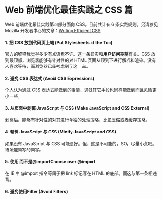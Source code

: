 # Web 前端优化最佳实践之 CSS 篇

 

Web 前端优化最佳实践第四部分面向 CSS。目前共计有 6 条实践规则。另请参见 Mozilla 开发者中心的文章：[Writing Efficient CSS](http://developer.mozilla.org/en/docs/Writing_Efficient_CSS)

#### 1. 把 CSS 放到代码页上端 (Put Stylesheets at the Top)

官方的解释我觉得多少有点语焉不详。这一条其实和**用户访问期望**有关。CSS 放到最顶部，浏览器能够有针对性的对 HTML 页面从顶到下进行解析和渲染。没有人喜欢等待，而浏览器已经考虑到了这一点。

#### 2. 避免 CSS 表达式 (Avoid CSS Expressions)

个人认为通过 CSS 表达式能做到的事情，通过其它手段也同样能做到而且风险更小一些。

#### 3. 从页面中剥离 JavaScript 与 CSS (Make JavaScript and CSS External)

剥离后，能够有针对性的对其进行单独的处理策略，比如压缩或者缓存策略。

#### 4. 精简 JavaScript 与 CSS (Minify JavaScript and CSS)

如果没有 JavaScript 与 CSS 可能更好。但，这是不可能的，SO，尽量小点吧。语法能简写的简写。

#### 5. 使用 <link> 而不是@importChoose <link> over @import

在 IE 中 @import 指令等同于把 link 标记写在 HTML 的底部。而这与第一条相违背。

#### 6. 避免使用Filter (Avoid Filters)